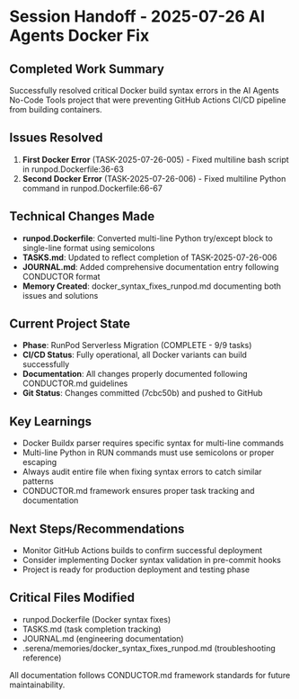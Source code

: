 # Session Handoff - 2025-07-26 AI Agents Docker Fix

## Completed Work Summary
Successfully resolved critical Docker build syntax errors in the AI Agents No-Code Tools project that were preventing GitHub Actions CI/CD pipeline from building containers.

## Issues Resolved
1. **First Docker Error** (TASK-2025-07-26-005) - Fixed multiline bash script in runpod.Dockerfile:36-63
2. **Second Docker Error** (TASK-2025-07-26-006) - Fixed multiline Python command in runpod.Dockerfile:66-67

## Technical Changes Made
- **runpod.Dockerfile**: Converted multi-line Python try/except block to single-line format using semicolons
- **TASKS.md**: Updated to reflect completion of TASK-2025-07-26-006
- **JOURNAL.md**: Added comprehensive documentation entry following CONDUCTOR format
- **Memory Created**: docker_syntax_fixes_runpod.md documenting both issues and solutions

## Current Project State
- **Phase**: RunPod Serverless Migration (COMPLETE - 9/9 tasks)
- **CI/CD Status**: Fully operational, all Docker variants can build successfully
- **Documentation**: All changes properly documented following CONDUCTOR.md guidelines
- **Git Status**: Changes committed (7cbc50b) and pushed to GitHub

## Key Learnings
- Docker Buildx parser requires specific syntax for multi-line commands
- Multi-line Python in RUN commands must use semicolons or proper escaping
- Always audit entire file when fixing syntax errors to catch similar patterns
- CONDUCTOR.md framework ensures proper task tracking and documentation

## Next Steps/Recommendations
- Monitor GitHub Actions builds to confirm successful deployment
- Consider implementing Docker syntax validation in pre-commit hooks
- Project is ready for production deployment and testing phase

## Critical Files Modified
- runpod.Dockerfile (Docker syntax fixes)
- TASKS.md (task completion tracking)
- JOURNAL.md (engineering documentation)
- .serena/memories/docker_syntax_fixes_runpod.md (troubleshooting reference)

All documentation follows CONDUCTOR.md framework standards for future maintainability.